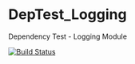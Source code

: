 # DepTest_Logging
Dependency Test - Logging Module

[![Build Status](https://travis-ci.org/mezorian/DepTest_Logging.svg?branch=master)](https://travis-ci.org/mezorian/DepTest_Logging)
